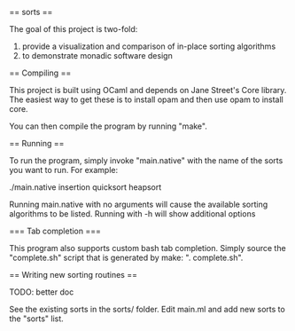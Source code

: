 == sorts ==

The goal of this project is two-fold:

1. provide a visualization and comparison of in-place sorting algorithms
2. to demonstrate monadic software design

== Compiling ==

This project is built using OCaml and depends on Jane Street's Core library.
The easiest way to get these is to install opam and then use opam to install
core.

You can then compile the program by running "make".

== Running ==

To run the program, simply invoke "main.native" with the name of the sorts you
want to run.  For example:

./main.native insertion quicksort heapsort

Running main.native with no arguments will cause the available sorting
algorithms to be listed.  Running with -h will show additional options


=== Tab completion ===

This program also supports custom bash tab completion.  Simply source the
"complete.sh" script that is generated by make: ". complete.sh".


== Writing new sorting routines ==

TODO: better doc

See the existing sorts in the sorts/ folder.  Edit main.ml and add new sorts to
the "sorts" list.

